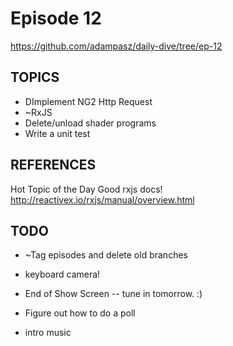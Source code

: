 # Episode 12
https://github.com/adampasz/daily-dive/tree/ep-12

## TOPICS
* DImplement NG2 Http Request
* ~RxJS
* Delete/unload shader programs
* Write a unit test 

## REFERENCES
Hot Topic of the Day
Good rxjs docs!
http://reactivex.io/rxjs/manual/overview.html

## TODO
* ~Tag episodes and delete old branches

* keyboard camera!
* End of Show Screen -- tune in tomorrow. :)
* Figure out how to do a poll
* intro music
